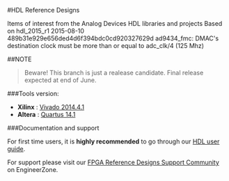 #HDL Reference Designs

Items of interest from the Analog Devices HDL libraries and projects
Based on hdl_2015_r1 2015-08-10 489b31e929e656ded4d6f394bdc0cd920327629d ad9434_fmc: DMAC's destination clock must be more than or equal to adc_clk/4 (125 Mhz)


##NOTE

>Beware! This branch is just a realease candidate. Final release expected at end of June.

###Tools version:
- **Xilinx** : [Vivado 2014.4.1]
- **Altera** : [Quartus 14.1]

###Documentation and support

For first time users, it is **highly recommended** to go through our [HDL user guide].

For support please visit our [FPGA Reference Designs Support Community] on EngineerZone.

[Vivado 2014.4.1]:http://www.xilinx.com/content/xilinx/en/downloadNav/vivado-design-tools/2014-4.html
[Quartus 14.1]:http://dl.altera.com/14.1/?edition=subscription
[HDL user guide]:http://wiki.analog.com/resources/fpga/docs/hdl
[FPGA Reference Designs Support Community]:http://ez.analog.com/community/fpga
